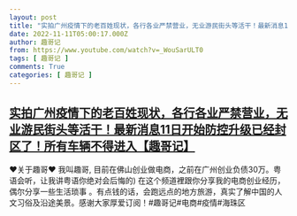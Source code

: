 ```yaml
---
layout: post
title: "实拍广州疫情下的老百姓现状，各行各业严禁营业，无业游民街头等活干！最新消息11日开始防控升级已经封区了！所有车辆不得进入【趣哥记】"
date: 2022-11-11T05:00:17.000Z
author: 趣哥记
from: https://www.youtube.com/watch?v=_WouSarULT0
tags: [ 趣哥记 ]
comments: True
categories: [ 趣哥记 ]
---
```

<!--1668142817000-->
[实拍广州疫情下的老百姓现状，各行各业严禁营业，无业游民街头等活干！最新消息11日开始防控升级已经封区了！所有车辆不得进入【趣哥记】](https://www.youtube.com/watch?v=_WouSarULT0)
------

<div>
♥关于趣哥♥ 我叫趣哥,  目前在佛山创业做电商，之前在广州创业负债30万。粤语会听，让我讲粤语你绝对会后悔的) 在这个频道裡跟你分享我的电商创业经历，偶尔分享一些生活琐事 。有点钱的话，会跑远点的地方旅游，真实了解中国的人文习俗及沿途美景。感谢大家厚爱订阅！#趣哥记#电商#疫情#海珠区
</div>
